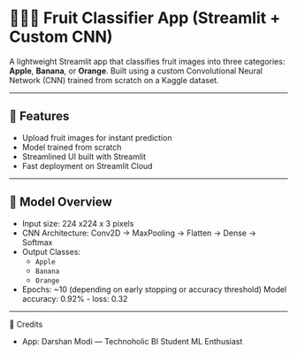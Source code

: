 # 🍎🍌🍊 Fruit Classifier App (Streamlit + Custom CNN)

A lightweight Streamlit app that classifies fruit images into three categories: **Apple**, **Banana**, or **Orange**. Built using a custom Convolutional Neural Network (CNN) trained from scratch on a Kaggle dataset.

---

## 🚀 Features

- Upload fruit images for instant prediction
- Model trained from scratch 
- Streamlined UI built with Streamlit
- Fast deployment on Streamlit Cloud

---

## 🧠 Model Overview

- Input size: 224 x224 x 3 pixels
- CNN Architecture: Conv2D → MaxPooling → Flatten → Dense → Softmax
- Output Classes:
  - `Apple`
  - `Banana`
  - `Orange`
- Epochs: ~10 (depending on early stopping or accuracy threshold)
Model accuracy: 0.92% - loss: 0.32
---
🙌 Credits
- App: Darshan Modi — Technoholic  BI Student  ML Enthusiast
